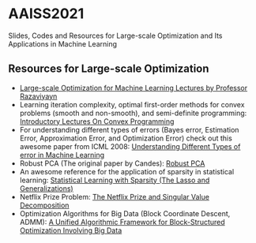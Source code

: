 # AAISS2021
Slides, Codes and Resources for Large-scale Optimization and Its Applications in Machine Learning

## Resources for Large-scale Optimization
* [Large-scale Optimization for Machine Learning Lectures by Professor Razaviyayn](https://sites.usc.edu/razaviyayn/teaching-ise-633/)
* Learning iteration complexity, optimal first-order methods for convex problems (smooth and non-smooth), and semi-definite programming:
[Introductory Lectures On Convex Programming](https://citeseerx.ist.psu.edu/viewdoc/download?doi=10.1.1.693.855&rep=rep1&type=pdf)
* For understanding different types of errors (Bayes error, Estimation Error, Approximation Error, and Optimization Error) check out this awesome paper from ICML 2008:
[Understanding Different Types of error in Machine Learning](http://icml2008.cs.helsinki.fi/papers/266.pdf)  
* Robust PCA (The original paper by Candes):
[Robust PCA](https://arxiv.org/abs/0912.3599)
* An awesome reference for the application of sparsity in statistical learning:
[Statistical Learning with Sparsity (The Lasso and Generalizations)](https://web.stanford.edu/~hastie/StatLearnSparsity_files/SLS.pdf)
* Netflix Prize Problem:
[The Netflix Prize and Singular Value Decomposition](https://pantelis.github.io/cs301/docs/common/lectures/recommenders/netflix)
* Optimization Algorithms for Big Data (Block Coordinate Descent, ADMM):
[A Unified Algorithmic Framework for Block-Structured Optimization Involving Big Data](https://arxiv.org/pdf/1511.02746.pdf)

